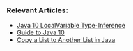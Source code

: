 
### Relevant Articles: 

- [Java 10 LocalVariable Type-Inference](http://www.baeldung.com/java-10-local-variable-type-inference)
- [Guide to Java 10](http://www.baeldung.com/java-10-overview)
- [Copy a List to Another List in Java](http://www.baeldung.com/java-copy-list-to-another)
